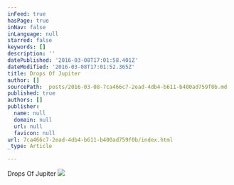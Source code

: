 ```yaml
---
inFeed: true
hasPage: true
inNav: false
inLanguage: null
starred: false
keywords: []
description: ''
datePublished: '2016-03-08T17:01:58.401Z'
dateModified: '2016-03-08T17:01:52.365Z'
title: Drops Of Jupiter
author: []
sourcePath: _posts/2016-03-08-7ca466c7-2ead-4db4-b611-b400ad759f0b.md
published: true
authors: []
publisher:
  name: null
  domain: null
  url: null
  favicon: null
url: 7ca466c7-2ead-4db4-b611-b400ad759f0b/index.html
_type: Article

---
```

Drops Of Jupiter
![](https://the-grid-user-content.s3-us-west-2.amazonaws.com/a7d09602-4261-4400-b0b9-24ad69deeb45.jpg)